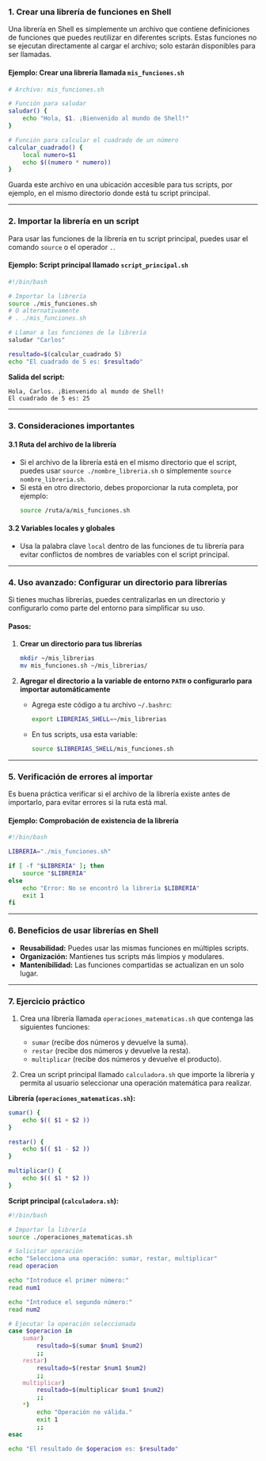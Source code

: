 
### **1. Crear una librería de funciones en Shell**

Una librería en Shell es simplemente un archivo que contiene definiciones de funciones que puedes reutilizar en diferentes scripts. Estas funciones no se ejecutan directamente al cargar el archivo; solo estarán disponibles para ser llamadas.

#### **Ejemplo: Crear una librería llamada `mis_funciones.sh`**

```bash
# Archivo: mis_funciones.sh

# Función para saludar
saludar() {
    echo "Hola, $1. ¡Bienvenido al mundo de Shell!"
}

# Función para calcular el cuadrado de un número
calcular_cuadrado() {
    local numero=$1
    echo $((numero * numero))
}
```

Guarda este archivo en una ubicación accesible para tus scripts, por ejemplo, en el mismo directorio donde está tu script principal.

---

### **2. Importar la librería en un script**

Para usar las funciones de la librería en tu script principal, puedes usar el comando `source` o el operador `.`.

#### **Ejemplo: Script principal llamado `script_principal.sh`**

```bash
#!/bin/bash

# Importar la librería
source ./mis_funciones.sh
# O alternativamente
# . ./mis_funciones.sh

# Llamar a las funciones de la librería
saludar "Carlos"

resultado=$(calcular_cuadrado 5)
echo "El cuadrado de 5 es: $resultado"
```

**Salida del script:**
```
Hola, Carlos. ¡Bienvenido al mundo de Shell!
El cuadrado de 5 es: 25
```

---

### **3. Consideraciones importantes**

#### **3.1 Ruta del archivo de la librería**
- Si el archivo de la librería está en el mismo directorio que el script, puedes usar `source ./nombre_libreria.sh` o simplemente `source nombre_libreria.sh`.
- Si está en otro directorio, debes proporcionar la ruta completa, por ejemplo:
  ```bash
  source /ruta/a/mis_funciones.sh
  ```

#### **3.2 Variables locales y globales**
- Usa la palabra clave `local` dentro de las funciones de tu librería para evitar conflictos de nombres de variables con el script principal.

---

### **4. Uso avanzado: Configurar un directorio para librerías**

Si tienes muchas librerías, puedes centralizarlas en un directorio y configurarlo como parte del entorno para simplificar su uso.

#### **Pasos:**

1. **Crear un directorio para tus librerías**
   ```bash
   mkdir ~/mis_librerias
   mv mis_funciones.sh ~/mis_librerias/
   ```

2. **Agregar el directorio a la variable de entorno `PATH` o configurarlo para importar automáticamente**
   - Agrega este código a tu archivo `~/.bashrc`:
     ```bash
     export LIBRERIAS_SHELL=~/mis_librerias
     ```
   - En tus scripts, usa esta variable:
     ```bash
     source $LIBRERIAS_SHELL/mis_funciones.sh
     ```

---

### **5. Verificación de errores al importar**
Es buena práctica verificar si el archivo de la librería existe antes de importarlo, para evitar errores si la ruta está mal.

#### **Ejemplo: Comprobación de existencia de la librería**
```bash
#!/bin/bash

LIBRERIA="./mis_funciones.sh"

if [ -f "$LIBRERIA" ]; then
    source "$LIBRERIA"
else
    echo "Error: No se encontró la librería $LIBRERIA"
    exit 1
fi
```

---

### **6. Beneficios de usar librerías en Shell**
- **Reusabilidad:** Puedes usar las mismas funciones en múltiples scripts.
- **Organización:** Mantienes tus scripts más limpios y modulares.
- **Mantenibilidad:** Las funciones compartidas se actualizan en un solo lugar.

---

### **7. Ejercicio práctico**

1. Crea una librería llamada `operaciones_matematicas.sh` que contenga las siguientes funciones:
   - `sumar` (recibe dos números y devuelve la suma).
   - `restar` (recibe dos números y devuelve la resta).
   - `multiplicar` (recibe dos números y devuelve el producto).

2. Crea un script principal llamado `calculadora.sh` que importe la librería y permita al usuario seleccionar una operación matemática para realizar.

**Librería (`operaciones_matematicas.sh`):**
```bash
sumar() {
    echo $(( $1 + $2 ))
}

restar() {
    echo $(( $1 - $2 ))
}

multiplicar() {
    echo $(( $1 * $2 ))
}
```

**Script principal (`calculadora.sh`):**
```bash
#!/bin/bash

# Importar la librería
source ./operaciones_matematicas.sh

# Solicitar operación
echo "Selecciona una operación: sumar, restar, multiplicar"
read operacion

echo "Introduce el primer número:"
read num1

echo "Introduce el segundo número:"
read num2

# Ejecutar la operación seleccionada
case $operacion in
    sumar)
        resultado=$(sumar $num1 $num2)
        ;;
    restar)
        resultado=$(restar $num1 $num2)
        ;;
    multiplicar)
        resultado=$(multiplicar $num1 $num2)
        ;;
    *)
        echo "Operación no válida."
        exit 1
        ;;
esac

echo "El resultado de $operacion es: $resultado"
```

